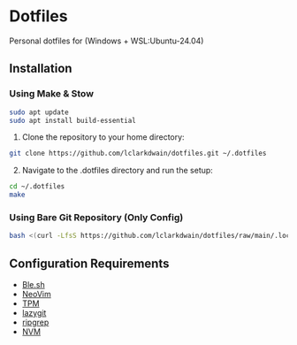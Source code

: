 # Dotfiles

Personal dotfiles for (Windows + WSL:Ubuntu-24.04)

## Installation

### Using Make & Stow

```bash
sudo apt update
sudo apt install build-essential
```

1. Clone the repository to your home directory:

```bash
git clone https://github.com/lclarkdwain/dotfiles.git ~/.dotfiles
```

2. Navigate to the .dotfiles directory and run the setup:

```bash
cd ~/.dotfiles
make
```

### Using Bare Git Repository (Only Config)

```bash
bash <(curl -LfsS https://github.com/lclarkdwain/dotfiles/raw/main/.local/bin/install-bare)
```

## Configuration Requirements

- [Ble.sh](https://github.com/akinomyoga/ble.sh)
- [NeoVim](https://github.com/neovim/neovim/blob/master/INSTALL.md#linux)
- [TPM](https://github.com/tmux-plugins/tpm)
- [lazygit](https://github.com/jesseduffield/lazygit)
- [ripgrep](https://github.com/BurntSushi/ripgrep)
- [NVM](https://github.com/nvm-sh/nvm?tab=readme-ov-file#installing-and-updating)
